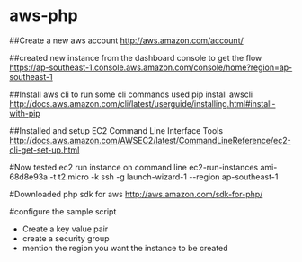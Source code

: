 # aws-php

##Create a new aws account
http://aws.amazon.com/account/

##created new instance from the dashboard console to get the flow
https://ap-southeast-1.console.aws.amazon.com/console/home?region=ap-southeast-1

##Install aws cli to run some cli commands
used pip install awscli
http://docs.aws.amazon.com/cli/latest/userguide/installing.html#install-with-pip

##Installed and setup EC2 Command Line Interface Tools 
http://docs.aws.amazon.com/AWSEC2/latest/CommandLineReference/ec2-cli-get-set-up.html

#Now tested ec2 run instance on command line
ec2-run-instances ami-68d8e93a -t t2.micro -k ssh -g launch-wizard-1 --region ap-southeast-1

#Downloaded php sdk for aws
http://aws.amazon.com/sdk-for-php/

#configure the sample script 
* Create a key value pair
* create a security group
* mention the region you want the instance to be created
